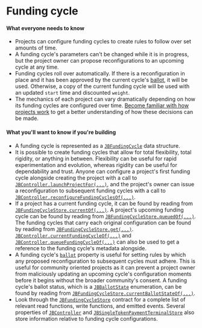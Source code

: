 # Funding cycle

#### What everyone needs to know

* Projects can configure funding cycles to create rules to follow over set amounts of time.
* A funding cycle's parameters can't be changed while it is in progress, but the project owner can propose reconfigurations to an upcoming cycle at any time.
* Funding cycles roll over automatically. If there is a reconfiguration in place and it has been approved by the current cycle's [ballot](ballot.md), it will be used. Otherwise, a copy of the current funding cycle will be used with an updated `start` time and discounted `weight`.
* The mechanics of each project can vary dramatically depending on how its funding cycles are configured over time. [Become familiar with how projects work](project.md) to get a better understanding of how these decisions can be made.

#### What you'll want to know if you're building

* A funding cycle is represented as a [`JBFundingCycle`](/dev/api/v3/data-structures/jbfundingcycle.md) data structure.
* It is possible to create funding cycles that allow for total flexibility, total rigidity, or anything in between. Flexibility can be useful for rapid experimentation and evolution, whereas rigidity can be useful for dependability and trust. Anyone can configure a project's first funding cycle alongside creating the project with a call to [`JBController.launchProjectFor(...)`](/dev/api/v3/contracts/or-controllers/jbcontroller/write/launchprojectfor.md), and the project's owner can issue a reconfiguration to subsequent funding cycles with a call to [`JBController.reconfigureFundingCyclesOf(...)`](/dev/api/v3/contracts/or-controllers/jbcontroller/write/reconfigurefundingcyclesof.md).
* If a project has a current funding cycle, it can be found by reading from [`JBFundingCycleStore.currentOf(...)`](/dev/api/v3/contracts/jbfundingcyclestore/read/currentof.md). A project's upcoming funding cycle can be found by reading from [`JBFundingCycleStore.queuedOf(...)`](/dev/api/v3/contracts/jbfundingcyclestore/read/queuedof.md). The funding cycles that carry each original configuration can be found by reading from [`JBFundingCycleStore.get(...)`](/dev/api/v3/contracts/jbfundingcyclestore/read/get.md). [`JBController.currentFundingCycleOf(...)`](/dev/api/v3/contracts/or-controllers/jbcontroller/read/currentfundingcycleof.md) and [`JBController.queueFundingCycleOf(...)`](/dev/api/v3/contracts/or-controllers/jbcontroller/read/queuedfundingcycleof.md) can also be used to get a reference to the funding cycle's metadata alongside.
* A funding cycle's [`ballot`](ballot.md) property is useful for setting rules by which any proposed reconfiguration to subsequent cycles must adhere. This is useful for community oriented projects as it can prevent a project owner from maliciously updating an upcoming cycle's configuration moments before it begins without the broader community's consent. A funding cycle's ballot status, which is a [`JBBallotState`](/dev/api/v3/enums/jbballotstate.md) enumeration, can be found by reading from [`JBFundingCycleStore.currentBallotStateOf(...)`](/dev/api/v3/contracts/jbfundingcyclestore/read/currentballotstateof.md).
* Look through the [`JBFundingCycleStore`](/dev/api/v3/contracts/jbfundingcyclestore/README.md) contract for a complete list of relevant read functions, write functions, and emitted events. Several properties of [`JBController`](/dev/api/v3/contracts/or-controllers/jbcontroller/README.md) and [`JBSingleTokenPaymentTerminalStore`](/dev/api/v3/contracts/jbsingletokenpaymentterminalstore/README.md) also store information relative to funding cycle configurations.
